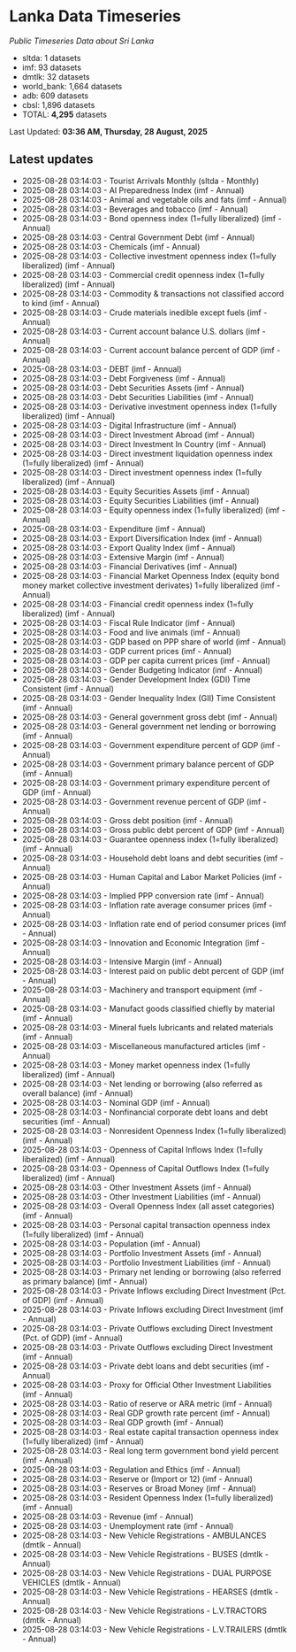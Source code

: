 # Lanka Data Timeseries
*Public Timeseries Data about Sri Lanka*

* sltda: 1 datasets
* imf: 93 datasets
* dmtlk: 32 datasets
* world_bank: 1,664 datasets
* adb: 609 datasets
* cbsl: 1,896 datasets
* TOTAL: **4,295** datasets

Last Updated: **03:36 AM, Thursday, 28 August, 2025**

## Latest updates

* 2025-08-28 03:14:03 - Tourist Arrivals Monthly (sltda - Monthly)
* 2025-08-28 03:14:03 - AI Preparedness Index (imf - Annual)
* 2025-08-28 03:14:03 - Animal and vegetable oils and fats (imf - Annual)
* 2025-08-28 03:14:03 - Beverages and tobacco (imf - Annual)
* 2025-08-28 03:14:03 - Bond openness index (1=fully liberalized) (imf - Annual)
* 2025-08-28 03:14:03 - Central Government Debt (imf - Annual)
* 2025-08-28 03:14:03 - Chemicals (imf - Annual)
* 2025-08-28 03:14:03 - Collective investment openness index (1=fully liberalized) (imf - Annual)
* 2025-08-28 03:14:03 - Commercial credit openness index (1=fully liberalized) (imf - Annual)
* 2025-08-28 03:14:03 - Commodity & transactions not classified accord to kind (imf - Annual)
* 2025-08-28 03:14:03 - Crude materials inedible except fuels (imf - Annual)
* 2025-08-28 03:14:03 - Current account balance U.S. dollars (imf - Annual)
* 2025-08-28 03:14:03 - Current account balance percent of GDP (imf - Annual)
* 2025-08-28 03:14:03 - DEBT (imf - Annual)
* 2025-08-28 03:14:03 - Debt Forgiveness (imf - Annual)
* 2025-08-28 03:14:03 - Debt Securities Assets (imf - Annual)
* 2025-08-28 03:14:03 - Debt Securities Liabilities (imf - Annual)
* 2025-08-28 03:14:03 - Derivative investment openness index (1=fully liberalized) (imf - Annual)
* 2025-08-28 03:14:03 - Digital Infrastructure (imf - Annual)
* 2025-08-28 03:14:03 - Direct Investment Abroad (imf - Annual)
* 2025-08-28 03:14:03 - Direct Investment In Country (imf - Annual)
* 2025-08-28 03:14:03 - Direct investment liquidation openness index (1=fully liberalized) (imf - Annual)
* 2025-08-28 03:14:03 - Direct investment openness index (1=fully liberalized) (imf - Annual)
* 2025-08-28 03:14:03 - Equity Securities Assets (imf - Annual)
* 2025-08-28 03:14:03 - Equity Securities Liabilities (imf - Annual)
* 2025-08-28 03:14:03 - Equity openness index (1=fully liberalized) (imf - Annual)
* 2025-08-28 03:14:03 - Expenditure (imf - Annual)
* 2025-08-28 03:14:03 - Export Diversification Index (imf - Annual)
* 2025-08-28 03:14:03 - Export Quality Index (imf - Annual)
* 2025-08-28 03:14:03 - Extensive Margin (imf - Annual)
* 2025-08-28 03:14:03 - Financial Derivatives (imf - Annual)
* 2025-08-28 03:14:03 - Financial Market Openness Index (equity bond money market collective investment derivates) 1=fully liberalized (imf - Annual)
* 2025-08-28 03:14:03 - Financial credit openness index (1=fully liberalized) (imf - Annual)
* 2025-08-28 03:14:03 - Fiscal Rule Indicator (imf - Annual)
* 2025-08-28 03:14:03 - Food and live animals (imf - Annual)
* 2025-08-28 03:14:03 - GDP based on PPP share of world (imf - Annual)
* 2025-08-28 03:14:03 - GDP current prices (imf - Annual)
* 2025-08-28 03:14:03 - GDP per capita current prices (imf - Annual)
* 2025-08-28 03:14:03 - Gender Budgeting Indicator (imf - Annual)
* 2025-08-28 03:14:03 - Gender Development Index (GDI) Time Consistent (imf - Annual)
* 2025-08-28 03:14:03 - Gender Inequality Index (GII) Time Consistent (imf - Annual)
* 2025-08-28 03:14:03 - General government gross debt (imf - Annual)
* 2025-08-28 03:14:03 - General government net lending or borrowing (imf - Annual)
* 2025-08-28 03:14:03 - Government expenditure percent of GDP (imf - Annual)
* 2025-08-28 03:14:03 - Government primary balance percent of GDP (imf - Annual)
* 2025-08-28 03:14:03 - Government primary expenditure percent of GDP (imf - Annual)
* 2025-08-28 03:14:03 - Government revenue percent of GDP (imf - Annual)
* 2025-08-28 03:14:03 - Gross debt position (imf - Annual)
* 2025-08-28 03:14:03 - Gross public debt percent of GDP (imf - Annual)
* 2025-08-28 03:14:03 - Guarantee openness index (1=fully liberalized) (imf - Annual)
* 2025-08-28 03:14:03 - Household debt loans and debt securities (imf - Annual)
* 2025-08-28 03:14:03 - Human Capital and Labor Market Policies (imf - Annual)
* 2025-08-28 03:14:03 - Implied PPP conversion rate (imf - Annual)
* 2025-08-28 03:14:03 - Inflation rate average consumer prices (imf - Annual)
* 2025-08-28 03:14:03 - Inflation rate end of period consumer prices (imf - Annual)
* 2025-08-28 03:14:03 - Innovation and Economic Integration (imf - Annual)
* 2025-08-28 03:14:03 - Intensive Margin (imf - Annual)
* 2025-08-28 03:14:03 - Interest paid on public debt percent of GDP (imf - Annual)
* 2025-08-28 03:14:03 - Machinery and transport equipment (imf - Annual)
* 2025-08-28 03:14:03 - Manufact goods classified chiefly by material (imf - Annual)
* 2025-08-28 03:14:03 - Mineral fuels lubricants and related materials (imf - Annual)
* 2025-08-28 03:14:03 - Miscellaneous manufactured articles (imf - Annual)
* 2025-08-28 03:14:03 - Money market openness index (1=fully liberalized) (imf - Annual)
* 2025-08-28 03:14:03 - Net lending or borrowing (also referred as overall balance) (imf - Annual)
* 2025-08-28 03:14:03 - Nominal GDP (imf - Annual)
* 2025-08-28 03:14:03 - Nonfinancial corporate debt loans and debt securities (imf - Annual)
* 2025-08-28 03:14:03 - Nonresident Openness Index (1=fully liberalized) (imf - Annual)
* 2025-08-28 03:14:03 - Openness of Capital Inflows Index (1=fully liberalized) (imf - Annual)
* 2025-08-28 03:14:03 - Openness of Capital Outflows Index (1=fully liberalized) (imf - Annual)
* 2025-08-28 03:14:03 - Other Investment Assets (imf - Annual)
* 2025-08-28 03:14:03 - Other Investment Liabilities (imf - Annual)
* 2025-08-28 03:14:03 - Overall Openness Index (all asset categories) (imf - Annual)
* 2025-08-28 03:14:03 - Personal capital transaction openness index (1=fully liberalized) (imf - Annual)
* 2025-08-28 03:14:03 - Population (imf - Annual)
* 2025-08-28 03:14:03 - Portfolio Investment Assets (imf - Annual)
* 2025-08-28 03:14:03 - Portfolio Investment Liabilities (imf - Annual)
* 2025-08-28 03:14:03 - Primary net lending or borrowing (also referred as primary balance) (imf - Annual)
* 2025-08-28 03:14:03 - Private Inflows excluding Direct Investment (Pct. of GDP) (imf - Annual)
* 2025-08-28 03:14:03 - Private Inflows excluding Direct Investment (imf - Annual)
* 2025-08-28 03:14:03 - Private Outflows excluding Direct Investment (Pct. of GDP) (imf - Annual)
* 2025-08-28 03:14:03 - Private Outflows excluding Direct Investment (imf - Annual)
* 2025-08-28 03:14:03 - Private debt loans and debt securities (imf - Annual)
* 2025-08-28 03:14:03 - Proxy for Official Other Investment Liabilities (imf - Annual)
* 2025-08-28 03:14:03 - Ratio of reserve or ARA metric (imf - Annual)
* 2025-08-28 03:14:03 - Real GDP growth rate percent (imf - Annual)
* 2025-08-28 03:14:03 - Real GDP growth (imf - Annual)
* 2025-08-28 03:14:03 - Real estate capital transaction openness index (1=fully liberalized) (imf - Annual)
* 2025-08-28 03:14:03 - Real long term government bond yield percent (imf - Annual)
* 2025-08-28 03:14:03 - Regulation and Ethics (imf - Annual)
* 2025-08-28 03:14:03 - Reserve or (Import or 12) (imf - Annual)
* 2025-08-28 03:14:03 - Reserves or Broad Money (imf - Annual)
* 2025-08-28 03:14:03 - Resident Openness Index (1=fully liberalized) (imf - Annual)
* 2025-08-28 03:14:03 - Revenue (imf - Annual)
* 2025-08-28 03:14:03 - Unemployment rate (imf - Annual)
* 2025-08-28 03:14:03 - New Vehicle Registrations - AMBULANCES (dmtlk - Annual)
* 2025-08-28 03:14:03 - New Vehicle Registrations - BUSES (dmtlk - Annual)
* 2025-08-28 03:14:03 - New Vehicle Registrations - DUAL PURPOSE VEHICLES (dmtlk - Annual)
* 2025-08-28 03:14:03 - New Vehicle Registrations - HEARSES (dmtlk - Annual)
* 2025-08-28 03:14:03 - New Vehicle Registrations - L.V.TRACTORS (dmtlk - Annual)
* 2025-08-28 03:14:03 - New Vehicle Registrations - L.V.TRAILERS (dmtlk - Annual)